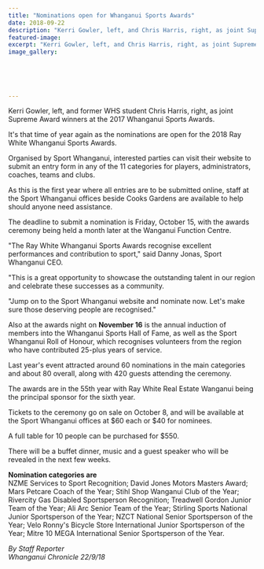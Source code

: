 ```yaml
---
title: "Nominations open for Whanganui Sports Awards"
date: 2018-09-22
description: "Kerri Gowler, left, and Chris Harris, right, as joint Supreme Award winners at the 2017 Whanganui Sports Awards..."
featured-image: 
excerpt: "Kerri Gowler, left, and Chris Harris, right, as joint Supreme Award winners at the 2017 Whanganui Sports Awards."
image_gallery:
    
    
    
    
    
---
```


<p><span>Kerri Gowler, left, and former WHS student Chris Harris, right, as joint Supreme Award winners at the 2017 Whanganui Sports Awards.</span></p>
<p class="element element-paragraph">It's that time of year again as the nominations are open for the 2018 Ray White Whanganui Sports Awards.</p>
<p class="element element-paragraph">Organised by Sport Whanganui, interested parties can visit their website to submit an entry form in any of the 11 categories for players, administrators, coaches, teams and clubs.</p>
<p class="element element-paragraph">As this is the first year where all entries are to be submitted online, staff at the Sport Whanganui offices beside Cooks Gardens are available to help should anyone need assistance.</p>
<p class="element element-paragraph">The deadline to submit a nomination is Friday, October 15, with the awards ceremony being held a month later at the Wanganui Function Centre.</p>
<p class="element element-paragraph">"The Ray White Whanganui Sports Awards recognise excellent performances and contribution to sport," said Danny Jonas, Sport Whanganui CEO.</p>
<p class="element element-paragraph">"This is a great opportunity to showcase the outstanding talent in our region and celebrate these successes as a community.</p>
<p class="element element-paragraph">"Jump on to the Sport Whanganui website and nominate now. Let's make sure those deserving people are recognised."</p>
<p class="element element-paragraph">Also at the awards night on <strong>November 16</strong> is the annual induction of members into the Whanganui Sports Hall of Fame, as well as the Sport Whanganui Roll of Honour, which recognises volunteers from the region who have contributed 25-plus years of service.</p>
<p class="element element-paragraph">Last year's event attracted around 60 nominations in the main categories and about 80 overall, along with 420 guests attending the ceremony.</p>
<p class="element element-paragraph">The awards are in the 55th year with Ray White Real Estate Wanganui being the principal sponsor for the sixth year.</p>
<p class="element element-paragraph">Tickets to the ceremony go on sale on October 8, and will be available at the Sport Whanganui offices at $60 each or $40 for nominees.</p>
<p class="element element-paragraph">A full table for 10 people can be purchased for $550.</p>
<p class="element element-paragraph">There will be a buffet dinner, music and a guest speaker who will be revealed in the next few weeks.</p>
<p class="element element-paragraph"><strong>Nomination categories are</strong><br />NZME Services to Sport Recognition; David Jones Motors Masters Award; Mars Petcare Coach of the Year; Stihl Shop Wanganui Club of the Year; Rivercity Gas Disabled Sportsperson Recognition; Treadwell Gordon Junior Team of the Year; Ali Arc Senior Team of the Year; Stirling Sports National Junior Sportsperson of the Year; NZCT National Senior Sportsperson of the Year; Velo Ronny's Bicycle Store International Junior Sportsperson of the Year; Mitre 10 MEGA International Senior Sportsperson of the Year.</p>
<p class="element element-paragraph"><em>By Staff Reporter</em><br /><em>Whanganui Chronicle 22/9/18</em></p>

